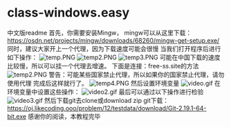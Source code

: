 # class-windows.easy


中文版readme
首先，你需要安装Mingw， mingw可以从这里下载：https://osdn.net/projects/mingw/downloads/68260/mingw-get-setup.exe/
同时，建议大家开上一个代理，因为下载速度可能会很慢
当我们打开程序后进行如下操作：
![temp.PNG](https://i.loli.net/2018/11/14/5bebdade6753e.png)
![temp2.PNG](https://i.loli.net/2018/11/14/5bebdade798f5.png)
![temp3.PNG](https://i.loli.net/2018/11/14/5bebdd985112e.png)
可能在中国下载的速度比较慢，所以可以挂一个代理去增速。
下面是连接：free-ss.site的方法
![temp2.PNG](https://github.com/limingzheclass/image/blob/master/direct_access.png?raw=true)
警告：可能某些国家禁止代理，所以如果你的国家禁止代理，请勿使用代理
完成后这样就行了。
![temp4.PNG](https://i.loli.net/2018/11/14/5bebde489722e.png)
然后设置环境变量
![video.gif](https://i.loli.net/2018/11/14/5bebe8ee838c7.gif)
在环境变量中设置这些操作：
![video2.gif](https://i.loli.net/2018/11/14/5bebeba8b17cb.gif)
最后可以通过以下操作进行检验
![video3.gif](https://i.loli.net/2018/11/14/5bebeba328bda.gif)
然后下载git去clone或download zip
git下载：https://oj.likecoding.ooo/problem/12/testdata/download/Git-2.19.1-64-bit.exe
感谢你的阅读，本教程完毕
